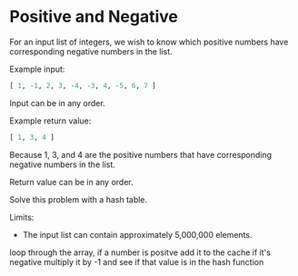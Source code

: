 # Positive and Negative

For an input list of integers, we wish to know which positive numbers
have corresponding negative numbers in the list.

Example input:

```python
[ 1, -1, 2, 3, -4, -3, 4, -5, 6, 7 ]
```

Input can be in any order.

Example return value:

```python
[ 1, 3, 4 ]
```

Because 1, 3, and 4 are the positive numbers that have corresponding
negative numbers in the list.

Return value can be in any order.

Solve this problem with a hash table.

Limits:

* The input list can contain approximately 5,000,000 elements.

loop through the array,
if a number is positve add it to the cache
if it's negative multiply it by -1 and see if that value is in the hash function